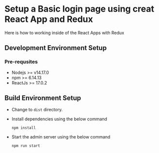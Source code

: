 # Setup a Basic login page using creat React App and Redux
Here is how to working inside of the React Apps with Redux

## Development Environment Setup

 ### Pre-requsites

 - Nodejs >= v14.17.0
 - npm >= 6.14.13
 - ReactJs >= 17.0.2

## Build Environment Setup

  - Change to `dist` directory.
  - Install dependencies using the below command

        npm install

  - Start the admin server using the below command

        npm run start

